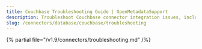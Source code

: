 ```yaml
---
title: Couchbase Troubleshooting Guide | OpenMetadataSupport
description: Troubleshoot Couchbase connector integration issues, including access denial, document mapping, or data model mismatches.
slug: /connectors/database/couchbase/troubleshooting
---
```


{% partial file="/v1.9/connectors/troubleshooting.md" /%}
